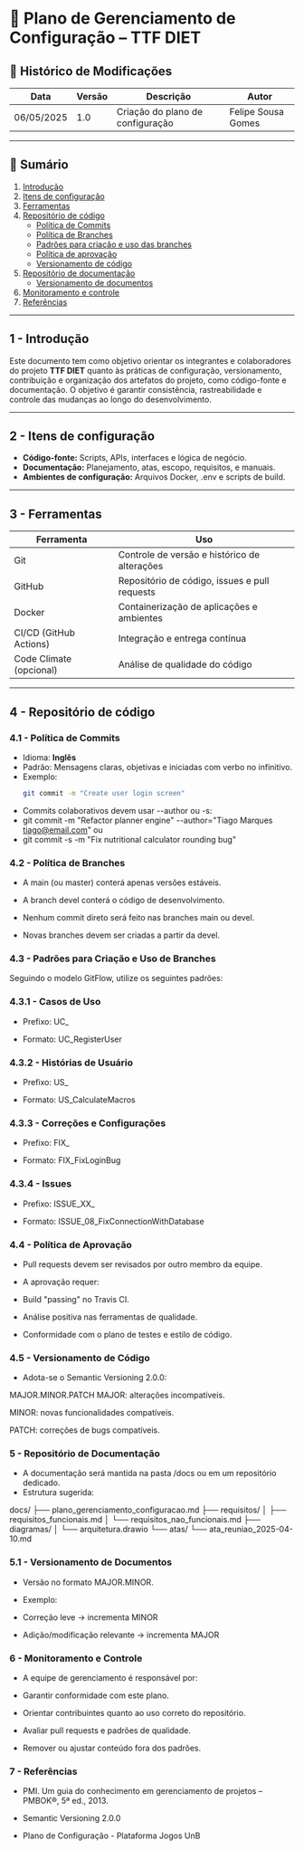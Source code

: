 # 📘 Plano de Gerenciamento de Configuração – TTF DIET

## 📅 Histórico de Modificações

| Data       | Versão | Descrição                            | Autor                |
|------------|--------|--------------------------------------|----------------------|
| 06/05/2025 | 1.0    | Criação do plano de configuração     | Felipe Sousa Gomes   |

---

## 📑 Sumário

1. [Introdução](#1---introdução)  
2. [Itens de configuração](#2---itens-de-configuração)  
3. [Ferramentas](#3---ferramentas)  
4. [Repositório de código](#4---repositório-de-código)  
   - [Política de Commits](#41---política-de-commits)  
   - [Política de Branches](#42---política-de-branches)  
   - [Padrões para criação e uso das branches](#43---padrões-para-criação-e-uso-das-branches)  
   - [Política de aprovação](#44---política-de-aprovação)  
   - [Versionamento de código](#45---versionamento-de-código)  
5. [Repositório de documentação](#5---repositório-de-documentação)  
   - [Versionamento de documentos](#51---versionamento-de-documentos)  
6. [Monitoramento e controle](#6---monitoramento-e-controle)  
7. [Referências](#7---referências)  

---

## 1 - Introdução

Este documento tem como objetivo orientar os integrantes e colaboradores do projeto **TTF DIET** quanto às práticas de configuração, versionamento, contribuição e organização dos artefatos do projeto, como código-fonte e documentação. O objetivo é garantir consistência, rastreabilidade e controle das mudanças ao longo do desenvolvimento.

---

## 2 - Itens de configuração

- **Código-fonte:** Scripts, APIs, interfaces e lógica de negócio.  
- **Documentação:** Planejamento, atas, escopo, requisitos, e manuais.  
- **Ambientes de configuração:** Arquivos Docker, .env e scripts de build.

---

## 3 - Ferramentas

| Ferramenta | Uso |
|-----------|-----|
| Git       | Controle de versão e histórico de alterações |
| GitHub    | Repositório de código, issues e pull requests |
| Docker    | Containerização de aplicações e ambientes |
| CI/CD (GitHub Actions) | Integração e entrega contínua |
| Code Climate (opcional) | Análise de qualidade do código |

---

## 4 - Repositório de código

### 4.1 - Política de Commits

- Idioma: **Inglês**  
- Padrão: Mensagens claras, objetivas e iniciadas com verbo no infinitivo.  
- Exemplo:  
  ```bash
  git commit -m "Create user login screen"
 - Commits colaborativos devem usar --author ou -s:
 - git commit -m "Refactor planner engine" --author="Tiago Marques <tiago@email.com>"
ou
 - git commit -s -m "Fix nutritional calculator rounding bug"
### 4.2 - Política de Branches
- A main (ou master) conterá apenas versões estáveis.

- A branch devel conterá o código de desenvolvimento.

- Nenhum commit direto será feito nas branches main ou devel.

- Novas branches devem ser criadas a partir da devel.

### 4.3 - Padrões para Criação e Uso de Branches
Seguindo o modelo GitFlow, utilize os seguintes padrões:

### 4.3.1 - Casos de Uso
- Prefixo: UC_

- Formato: UC_RegisterUser

### 4.3.2 - Histórias de Usuário
- Prefixo: US_

- Formato: US_CalculateMacros

### 4.3.3 - Correções e Configurações
- Prefixo: FIX_

- Formato: FIX_FixLoginBug

### 4.3.4 - Issues
- Prefixo: ISSUE_XX_

- Formato: ISSUE_08_FixConnectionWithDatabase

### 4.4 - Política de Aprovação
- Pull requests devem ser revisados por outro membro da equipe.

- A aprovação requer:

- Build "passing" no Travis CI.

- Análise positiva nas ferramentas de qualidade.

- Conformidade com o plano de testes e estilo de código.

### 4.5 - Versionamento de Código
- Adota-se o Semantic Versioning 2.0.0:

MAJOR.MINOR.PATCH
MAJOR: alterações incompatíveis.

MINOR: novas funcionalidades compatíveis.

PATCH: correções de bugs compatíveis.

### 5 - Repositório de Documentação
- A documentação será mantida na pasta /docs ou em um repositório dedicado.
- Estrutura sugerida:

docs/
├── plano_gerenciamento_configuracao.md
├── requisitos/
│   ├── requisitos_funcionais.md
│   └── requisitos_nao_funcionais.md
├── diagramas/
│   └── arquitetura.drawio
└── atas/
    └── ata_reuniao_2025-04-10.md
    
### 5.1 - Versionamento de Documentos
- Versão no formato MAJOR.MINOR.
- Exemplo:

- Correção leve → incrementa MINOR

- Adição/modificação relevante → incrementa MAJOR

### 6 - Monitoramento e Controle
- A equipe de gerenciamento é responsável por:

- Garantir conformidade com este plano.

- Orientar contribuintes quanto ao uso correto do repositório.

- Avaliar pull requests e padrões de qualidade.

- Remover ou ajustar conteúdo fora dos padrões.

### 7 - Referências
- PMI. Um guia do conhecimento em gerenciamento de projetos – PMBOK®, 5ª ed., 2013.

- Semantic Versioning 2.0.0

- Plano de Configuração - Plataforma Jogos UnB
